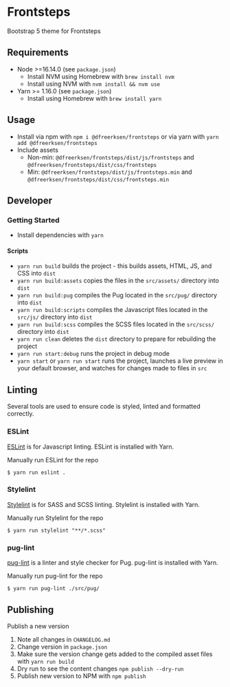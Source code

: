 # Frontsteps

Bootstrap 5 theme for Frontsteps

## Requirements

* Node >=16.14.0 (see `package.json`)
  * Install NVM using Homebrew with `brew install nvm`
  * Install using NVM with `nvm install && nvm use`
* Yarn >= 1.16.0 (see `package.json`)
  * Install using Homebrew with `brew install yarn`

## Usage

* Install via npm with `npm i @dfreerksen/frontsteps` or via yarn with `yarn add @dfreerksen/frontsteps`
* Include assets
  * Non-min: `@dfreerksen/frontsteps/dist/js/frontsteps` and `@dfreerksen/frontsteps/dist/css/frontsteps`
  * Min: `@dfreerksen/frontsteps/dist/js/frontsteps.min` and `@dfreerksen/frontsteps/dist/css/frontsteps.min`

## Developer

### Getting Started

* Install dependencies with `yarn`

#### Scripts

* `yarn run build` builds the project - this builds assets, HTML, JS, and CSS into `dist`
* `yarn run build:assets` copies the files in the `src/assets/` directory into `dist`
* `yarn run build:pug` compiles the Pug located in the `src/pug/` directory into `dist`
* `yarn run build:scripts` compiles the Javascript files located in the `src/js/` directory into `dist`
* `yarn run build:scss` compiles the SCSS files located in the `src/scss/` directory into `dist`
* `yarn run clean` deletes the `dist` directory to prepare for rebuilding the project
* `yarn run start:debug` runs the project in debug mode
* `yarn start` or `yarn run start` runs the project, launches a live preview in your default browser, and watches for changes made to files in `src`

## Linting

Several tools are used to ensure code is styled, linted and formatted correctly.

### ESLint

[ESLint](https://github.com/eslint/eslint) is for Javascript linting. ESLint is installed with Yarn.

Manually run ESLint for the repo

```
$ yarn run eslint .
```

### Stylelint

[Stylelint](https://github.com/stylelint/stylelint) is for SASS and SCSS linting. Stylelint is installed with Yarn.

Manually run Stylelint for the repo

```
$ yarn run stylelint "**/*.scss"
```

### pug-lint

[pug-lint](https://github.com/pugjs/pug-lint) is a linter and style checker for Pug. pug-lint is installed with Yarn.

Manually run pug-lint for the repo

```
$ yarn run pug-lint ./src/pug/
```

## Publishing

Publish a new version

1. Note all changes in `CHANGELOG.md`
2. Change version in `package.json`
3. Make sure the version change gets added to the compiled asset files with `yarn run build`
4. Dry run to see the content changes `npm publish --dry-run`
5. Publish new version to NPM with `npm publish`
